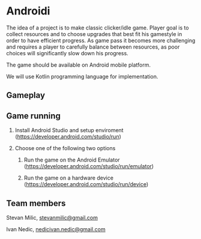 # Androidi

The idea of a project is to make classic clicker/idle game. 
Player goal is to collect resources and to choose upgrades that best fit his gamestyle in order to have efficient progress. As game pass it becomes more challenging and requires a player to carefully balance between resources, as poor choices will significantly slow down his progress.

The game should be available on Android mobile platform.

We will use Kotlin programming language for implementation.

## Gameplay

## Game running

1. Install Android Studio and setup enviroment (https://developer.android.com/studio/run)

2. Choose one of the following two options
    1. Run the game on the Android Emulator (https://developer.android.com/studio/run/emulator)

    2. Run the game on a hardware device (https://developer.android.com/studio/run/device)

## Team members
Stevan Milic, stevanmilic@gmail.com

Ivan Nedic, nedicivan.nedic@gmail.com
